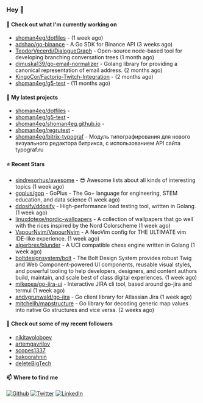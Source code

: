 ### Hey 👋

#### 👷 Check out what I'm currently working on

- [shoman4eg/dotfiles](https://github.com/shoman4eg/dotfiles) -  (1 week ago)
- [adshao/go-binance](https://github.com/adshao/go-binance) - A Go SDK for Binance API (3 weeks ago)
- [TeodorVecerdi/DialogueGraph](https://github.com/TeodorVecerdi/DialogueGraph) - Open-source node-based tool for developing branching conversation trees (1 month ago)
- [dimuska139/go-email-normalizer](https://github.com/dimuska139/go-email-normalizer) - Golang library for providing a canonical representation of email address. (2 months ago)
- [KingoCor/Factorio-Twitch-Integration](https://github.com/KingoCor/Factorio-Twitch-Integration) -  (2 months ago)
- [shoman4eg/g5-test](https://github.com/shoman4eg/g5-test) -  (11 months ago)

#### 🌱 My latest projects

- [shoman4eg/dotfiles](https://github.com/shoman4eg/dotfiles) - 
- [shoman4eg/g5-test](https://github.com/shoman4eg/g5-test) - 
- [shoman4eg/shoman4eg.github.io](https://github.com/shoman4eg/shoman4eg.github.io) - 
- [shoman4eg/regrutest](https://github.com/shoman4eg/regrutest) - 
- [shoman4eg/bitrix-typograf](https://github.com/shoman4eg/bitrix-typograf) - Модуль типографирования для нового визуального редактора битрикса, с использованием API сайта typograf.ru

#### ⭐ Recent Stars

- [sindresorhus/awesome](https://github.com/sindresorhus/awesome) - 😎 Awesome lists about all kinds of interesting topics (1 week ago)
- [goplus/gop](https://github.com/goplus/gop) - GoPlus - The Go&#43; language for engineering, STEM education, and data science (1 week ago)
- [ddosify/ddosify](https://github.com/ddosify/ddosify) - High-performance load testing tool, written in Golang. (1 week ago)
- [linuxdotexe/nordic-wallpapers](https://github.com/linuxdotexe/nordic-wallpapers) - A collection of wallpapers that go well with the rices inspired by the Nord Colorscheme (1 week ago)
- [VapourNvim/VapourNvim](https://github.com/VapourNvim/VapourNvim) - A NeoVim config for THE ULTIMATE vim IDE-like experience. (1 week ago)
- [algerbrex/blunder](https://github.com/algerbrex/blunder) - A UCI compatible chess engine written in Golang (1 week ago)
- [boltdesignsystem/bolt](https://github.com/boltdesignsystem/bolt) - The Bolt Design System provides robust Twig and Web Component-powered UI components, reusable visual styles, and powerful tooling to help developers, designers, and content authors build, maintain, and scale best of class digital experiences. (1 week ago)
- [mikepea/go-jira-ui](https://github.com/mikepea/go-jira-ui) - Interactive JIRA cli tool, based around go-jira and termui (1 week ago)
- [andygrunwald/go-jira](https://github.com/andygrunwald/go-jira) - Go client library for Atlassian Jira (1 week ago)
- [mitchellh/mapstructure](https://github.com/mitchellh/mapstructure) - Go library for decoding generic map values into native Go structures and vice versa. (2 weeks ago)

#### 👯 Check out some of my recent followers

- [nikitavoloboev](https://github.com/nikitavoloboev)
- [artemgavrilov](https://github.com/artemgavrilov)
- [scopes1337](https://github.com/scopes1337)
- [bakoorahnin](https://github.com/bakoorahnin)
- [deleteBigTech](https://github.com/deleteBigTech)


#### 📫 Where to find me
<p>
<a href="https://github.com/shoman4eg" target="_blank"><img alt="Github" src="https://img.shields.io/badge/GitHub-%2312100E.svg?&style=for-the-badge&logo=Github&logoColor=white" /></a>
<a href="https://twitter.com/shoman4eg" target="_blank"><img alt="Twitter" src="https://img.shields.io/badge/twitter-%231DA1F2.svg?&style=for-the-badge&logo=twitter&logoColor=white" /></a>
<a href="https://www.linkedin.com/in/artemdubinin/" target="_blank"><img alt="LinkedIn" src="https://img.shields.io/badge/linkedin-%230077B5.svg?&style=for-the-badge&logo=linkedin&logoColor=white" /></a>
</p>
